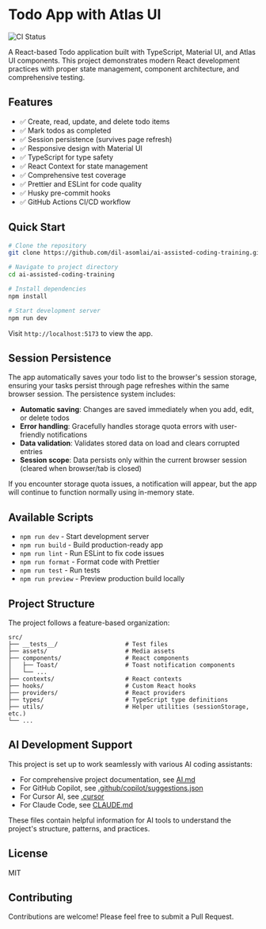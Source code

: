 # Todo App with Atlas UI

![CI Status](https://github.com/dil-asomlai/ai-assisted-coding-training/actions/workflows/ci.yml/badge.svg)

A React-based Todo application built with TypeScript, Material UI, and Atlas UI components. This project demonstrates modern React development practices with proper state management, component architecture, and comprehensive testing.

## Features

- ✅ Create, read, update, and delete todo items
- ✅ Mark todos as completed
- ✅ Session persistence (survives page refresh)
- ✅ Responsive design with Material UI
- ✅ TypeScript for type safety
- ✅ React Context for state management
- ✅ Comprehensive test coverage
- ✅ Prettier and ESLint for code quality
- ✅ Husky pre-commit hooks
- ✅ GitHub Actions CI/CD workflow

## Quick Start

```bash
# Clone the repository
git clone https://github.com/dil-asomlai/ai-assisted-coding-training.git

# Navigate to project directory
cd ai-assisted-coding-training

# Install dependencies
npm install

# Start development server
npm run dev
```

Visit `http://localhost:5173` to view the app.

## Session Persistence

The app automatically saves your todo list to the browser's session storage, ensuring your tasks persist through page refreshes within the same browser session. The persistence system includes:

- **Automatic saving**: Changes are saved immediately when you add, edit, or delete todos
- **Error handling**: Gracefully handles storage quota errors with user-friendly notifications
- **Data validation**: Validates stored data on load and clears corrupted entries
- **Session scope**: Data persists only within the current browser session (cleared when browser/tab is closed)

If you encounter storage quota issues, a notification will appear, but the app will continue to function normally using in-memory state.

## Available Scripts

- `npm run dev` - Start development server
- `npm run build` - Build production-ready app
- `npm run lint` - Run ESLint to fix code issues
- `npm run format` - Format code with Prettier
- `npm run test` - Run tests
- `npm run preview` - Preview production build locally

## Project Structure

The project follows a feature-based organization:

```
src/
├── __tests__/                   # Test files
├── assets/                      # Media assets
├── components/                  # React components
│   ├── Toast/                   # Toast notification components
│   └── ...
├── contexts/                    # React contexts
├── hooks/                       # Custom React hooks
├── providers/                   # React providers
├── types/                       # TypeScript type definitions
├── utils/                       # Helper utilities (sessionStorage, etc.)
└── ...
```

## AI Development Support

This project is set up to work seamlessly with various AI coding assistants:

- For comprehensive project documentation, see [AI.md](./AI.md)
- For GitHub Copilot, see [.github/copilot/suggestions.json](./.github/copilot/suggestions.json)
- For Cursor AI, see [.cursor](./.cursor)
- For Claude Code, see [CLAUDE.md](./CLAUDE.md)

These files contain helpful information for AI tools to understand the project's structure, patterns, and practices.

## License

MIT

## Contributing

Contributions are welcome! Please feel free to submit a Pull Request.
